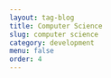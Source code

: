 ```yaml
---
layout: tag-blog
title: Computer Science
slug: computer science
category: development
menu: false
order: 4
---
```

